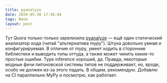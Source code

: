 ```yaml
---
title: pyanalyze
date: 2020-05-30 17:36:44
tags: None
layout: post
---
```


Тут Quora только-только зарелизила [pyanalyze](https://github.com/quora/pyanalyze) — ещё один статический анализатор кода (читай "альтернатива mypy"). Штука довольно умная и конфигурируемая. В отличие от mypy, умеет ходить в сторонние библиотеки и выводить типы оттуда, а также может чинить какие-то простые ошибки. Type inference хороший, да. Правда, некоторые модные фичи питоновской системы типов не поддерживает, но, вроде, особо не должен из-за этого падать. В общем, рекомендую. Добавлю на CI параллельно MyPy и посмотрю, как работает.
